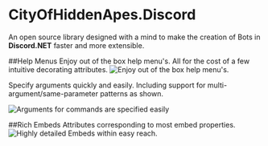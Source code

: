# CityOfHiddenApes.Discord
An open source library designed with a mind to make the creation of Bots in **Discord.NET** faster and more extensible.

##Help Menus
Enjoy out of the box help menu's. All for the cost of a few intuitive decorating attributes.
![Enjoy out of the box help menu's.](https://i.ibb.co/thgZfRc/Help-Attributes.png)

Specify arguments quickly and easily. Including support for multi-argument/same-parameter patterns as shown.

![Arguments for commands are specified easily](https://i.ibb.co/6J2Vcqf/Help-Arguments.png)


##Rich Embeds
Attributes corresponding to most embed properties.
![Highly detailed Embeds within easy reach.](https://i.ibb.co/71h95VQ/Embed-Attributes.png)

